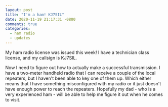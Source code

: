 ```yaml
---
layout: post
title: "I'm a ham! KJ7SIL"
date: 2020-11-19 21:17:31 -0800
comments: true
categories:
  - ham radio
  - updates
---
```


My ham radio license was issued this week! I have a technician class license, and my callsign is KJ7SIL.

Now I need to figure out how to actually make a successful transmission. I have a two-meter handheld radio that I can receive a couple of the local repeaters, but I haven't been able to key one of them up. Which either means that I have something misconfigured with my radio or it just doesn't have enough power to reach the repeaters. Hopefully my dad - who is a very experienced ham - will be able to help me figure it out when he comes to visit.
